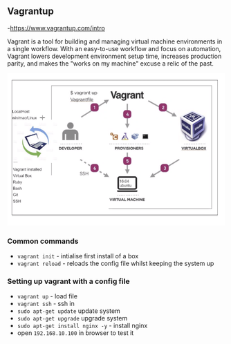 ## Vagrantup
-https://www.vagrantup.com/intro

Vagrant is a tool for building and managing virtual machine environments in a single workflow. With an easy-to-use workflow and focus on automation, Vagrant lowers development environment setup time, increases production parity, and makes the "works on my machine" excuse a relic of the past.

![Vagrant diagram](/Documentation/resources/vagrant.png)

### Common commands
- `vagrant init` - intialise first install of a box
- `vagrant reload` - reloads the config file whilst keeping the system up

### Setting up vagrant with a config file
- `vagrant up` - load file
- `vagrant ssh` - ssh in 
- `sudo apt-get update` update system
- `sudo apt-get upgrade` upgrade system
- `sudo apt-get install nginx -y` - install nginx
- open `192.168.10.100` in browser to test it
